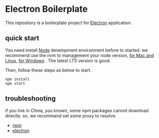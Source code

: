 # Electron Boilerplate

This repository is a boilerplate project for [Electron](https://electronjs.org/) application.

## quick start

You need install [Node](https://nodejs.org) development environment before to started. we recommend use the nvm to management your node version, [for Mac and Linux](https://github.com/creationix/nvm), [for Windows](https://github.com/coreybutler/nvm-windows) . The latest LTS version is good.

Then, follow these steps as below to start.

    npm install
    npm start

## troubleshooting

if you live in China, you known, some npm packages cannot download directly. so, we recommand set some proxy to resolve.

* [npm](https://npm.taobao.org/)
* [electron](https://www.npmjs.com/package/electron-download)
